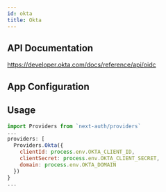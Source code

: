 ```yaml
---
id: okta
title: Okta
---
```


## API Documentation

https://developer.okta.com/docs/reference/api/oidc

## App Configuration



## Usage

```js
import Providers from `next-auth/providers`
...
providers: [
  Providers.Okta({
    clientId: process.env.OKTA_CLIENT_ID,
    clientSecret: process.env.OKTA_CLIENT_SECRET,
    domain: process.env.OKTA_DOMAIN
  })
}
...
```